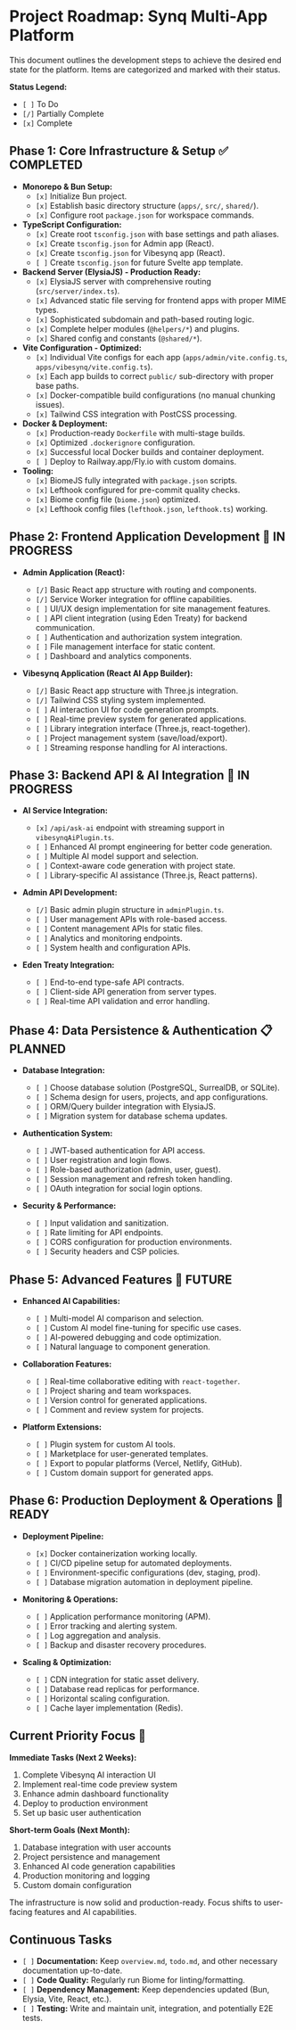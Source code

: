 # Project Roadmap: Synq Multi-App Platform

This document outlines the development steps to achieve the desired end state for the platform. Items are categorized and marked with their status.

**Status Legend:**

*   `[ ]` To Do
*   `[/]` Partially Complete
*   `[x]` Complete

## Phase 1: Core Infrastructure & Setup ✅ COMPLETED

*   **Monorepo & Bun Setup:**
    *   `[x]` Initialize Bun project.
    *   `[x]` Establish basic directory structure (`apps/`, `src/`, `shared/`).
    *   `[x]` Configure root `package.json` for workspace commands.
*   **TypeScript Configuration:**
    *   `[x]` Create root `tsconfig.json` with base settings and path aliases.
    *   `[x]` Create `tsconfig.json` for Admin app (React).
    *   `[x]` Create `tsconfig.json` for Vibesynq app (React).
    *   `[ ]` Create `tsconfig.json` for future Svelte app template.
*   **Backend Server (ElysiaJS) - Production Ready:**
    *   `[x]` ElysiaJS server with comprehensive routing (`src/server/index.ts`).
    *   `[x]` Advanced static file serving for frontend apps with proper MIME types.
    *   `[x]` Sophisticated subdomain and path-based routing logic.
    *   `[x]` Complete helper modules (`@helpers/*`) and plugins.
    *   `[x]` Shared config and constants (`@shared/*`).
*   **Vite Configuration - Optimized:**
    *   `[x]` Individual Vite configs for each app (`apps/admin/vite.config.ts`, `apps/vibesynq/vite.config.ts`).
    *   `[x]` Each app builds to correct `public/` sub-directory with proper base paths.
    *   `[x]` Docker-compatible build configurations (no manual chunking issues).
    *   `[x]` Tailwind CSS integration with PostCSS processing.
*   **Docker & Deployment:**
    *   `[x]` Production-ready `Dockerfile` with multi-stage builds.
    *   `[x]` Optimized `.dockerignore` configuration.
    *   `[x]` Successful local Docker builds and container deployment.
    *   `[ ]` Deploy to Railway.app/Fly.io with custom domains.
*   **Tooling:**
    *   `[x]` BiomeJS fully integrated with `package.json` scripts.
    *   `[x]` Lefthook configured for pre-commit quality checks.
    *   `[x]` Biome config file (`biome.json`) optimized.
    *   `[x]` Lefthook config files (`lefthook.json`, `lefthook.ts`) working.

## Phase 2: Frontend Application Development 🔄 IN PROGRESS

*   **Admin Application (React):**
    *   `[/]` Basic React app structure with routing and components.
    *   `[/]` Service Worker integration for offline capabilities.
    *   `[ ]` UI/UX design implementation for site management features.
    *   `[ ]` API client integration (using Eden Treaty) for backend communication.
    *   `[ ]` Authentication and authorization system integration.
    *   `[ ]` File management interface for static content.
    *   `[ ]` Dashboard and analytics components.

*   **Vibesynq Application (React AI App Builder):**
    *   `[/]` Basic React app structure with Three.js integration.
    *   `[/]` Tailwind CSS styling system implemented.
    *   `[ ]` AI interaction UI for code generation prompts.
    *   `[ ]` Real-time preview system for generated applications.
    *   `[ ]` Library integration interface (Three.js, react-together).
    *   `[ ]` Project management system (save/load/export).
    *   `[ ]` Streaming response handling for AI interactions.

## Phase 3: Backend API & AI Integration 🔄 IN PROGRESS

*   **AI Service Integration:**
    *   `[x]` `/api/ask-ai` endpoint with streaming support in `vibesynqAiPlugin.ts`.
    *   `[ ]` Enhanced AI prompt engineering for better code generation.
    *   `[ ]` Multiple AI model support and selection.
    *   `[ ]` Context-aware code generation with project state.
    *   `[ ]` Library-specific AI assistance (Three.js, React patterns).

*   **Admin API Development:**
    *   `[/]` Basic admin plugin structure in `adminPlugin.ts`.
    *   `[ ]` User management APIs with role-based access.
    *   `[ ]` Content management APIs for static files.
    *   `[ ]` Analytics and monitoring endpoints.
    *   `[ ]` System health and configuration APIs.

*   **Eden Treaty Integration:**
    *   `[ ]` End-to-end type-safe API contracts.
    *   `[ ]` Client-side API generation from server types.
    *   `[ ]` Real-time API validation and error handling.

## Phase 4: Data Persistence & Authentication 📋 PLANNED

*   **Database Integration:**
    *   `[ ]` Choose database solution (PostgreSQL, SurrealDB, or SQLite).
    *   `[ ]` Schema design for users, projects, and app configurations.
    *   `[ ]` ORM/Query builder integration with ElysiaJS.
    *   `[ ]` Migration system for database schema updates.

*   **Authentication System:**
    *   `[ ]` JWT-based authentication for API access.
    *   `[ ]` User registration and login flows.
    *   `[ ]` Role-based authorization (admin, user, guest).
    *   `[ ]` Session management and refresh token handling.
    *   `[ ]` OAuth integration for social login options.

*   **Security & Performance:**
    *   `[ ]` Input validation and sanitization.
    *   `[ ]` Rate limiting for API endpoints.
    *   `[ ]` CORS configuration for production environments.
    *   `[ ]` Security headers and CSP policies.

## Phase 5: Advanced Features 🚀 FUTURE

*   **Enhanced AI Capabilities:**
    *   `[ ]` Multi-model AI comparison and selection.
    *   `[ ]` Custom AI model fine-tuning for specific use cases.
    *   `[ ]` AI-powered debugging and code optimization.
    *   `[ ]` Natural language to component generation.

*   **Collaboration Features:**
    *   `[ ]` Real-time collaborative editing with `react-together`.
    *   `[ ]` Project sharing and team workspaces.
    *   `[ ]` Version control for generated applications.
    *   `[ ]` Comment and review system for projects.

*   **Platform Extensions:**
    *   `[ ]` Plugin system for custom AI tools.
    *   `[ ]` Marketplace for user-generated templates.
    *   `[ ]` Export to popular platforms (Vercel, Netlify, GitHub).
    *   `[ ]` Custom domain support for generated apps.

## Phase 6: Production Deployment & Operations 🔧 READY

*   **Deployment Pipeline:**
    *   `[x]` Docker containerization working locally.
    *   `[ ]` CI/CD pipeline setup for automated deployments.
    *   `[ ]` Environment-specific configurations (dev, staging, prod).
    *   `[ ]` Database migration automation in deployment pipeline.

*   **Monitoring & Operations:**
    *   `[ ]` Application performance monitoring (APM).
    *   `[ ]` Error tracking and alerting system.
    *   `[ ]` Log aggregation and analysis.
    *   `[ ]` Backup and disaster recovery procedures.

*   **Scaling & Optimization:**
    *   `[ ]` CDN integration for static asset delivery.
    *   `[ ]` Database read replicas for performance.
    *   `[ ]` Horizontal scaling configuration.
    *   `[ ]` Cache layer implementation (Redis).

## Current Priority Focus 🎯

**Immediate Tasks (Next 2 Weeks):**
1. Complete Vibesynq AI interaction UI
2. Implement real-time code preview system
3. Enhance admin dashboard functionality
4. Deploy to production environment
5. Set up basic user authentication

**Short-term Goals (Next Month):**
1. Database integration with user accounts
2. Project persistence and management
3. Enhanced AI code generation capabilities
4. Production monitoring and logging
5. Custom domain configuration

The infrastructure is now solid and production-ready. Focus shifts to user-facing features and AI capabilities.

## Continuous Tasks

*   `[ ]` **Documentation:** Keep `overview.md`, `todo.md`, and other necessary documentation up-to-date.
*   `[ ]` **Code Quality:** Regularly run Biome for linting/formatting.
*   `[ ]` **Dependency Management:** Keep dependencies updated (Bun, Elysia, Vite, React, etc.).
*   `[ ]` **Testing:** Write and maintain unit, integration, and potentially E2E tests. 
